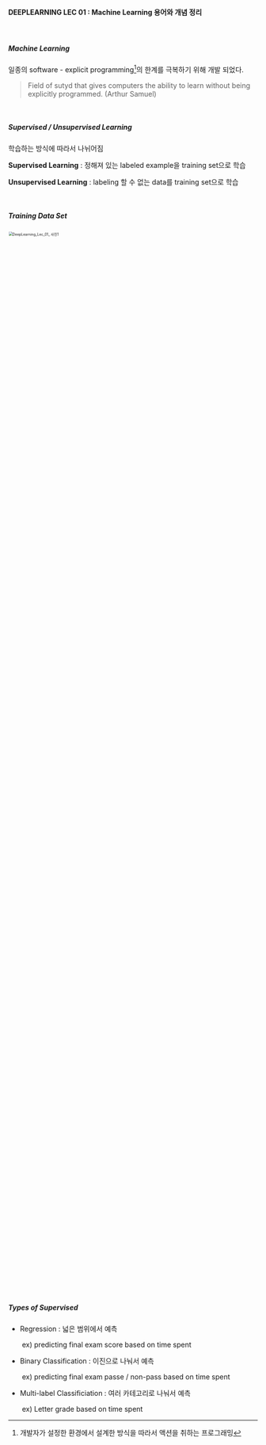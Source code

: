 #### DEEPLEARNING LEC 01 : Machine Learning 용어와 개념 정리

<br/>

##### Machine Learning

일종의 software - explicit programming[^1]의 한계를 극복하기 위해 개발 되었다.

[^1]:  개발자가 설정한 환경에서 설계한 방식을 따라서 액션을 취하는 프로그래밍

> Field of sutyd that gives computers the ability to learn without being explicitly programmed. (Arthur Samuel)

<br/>

##### Supervised / Unsupervised Learning

학습하는 방식에 따라서 나뉘어짐

**Supervised Learning** : 정해져 있는 labeled example을 training set으로 학습

**Unsupervised Learning** : labeling 할 수 없는 data를 training set으로 학습

<br/>

##### Training Data Set

<img width="55%" src="https://user-images.githubusercontent.com/45492242/72896230-94289b80-3d62-11ea-854c-93d7959f6c7a.png" alt="DeepLearning_Lec_01_ 사진1" style="zoom:50%;" />

<br/>

##### Types of Supervised

- Regression : 넓은 범위에서 예측

  ​					   ex) predicting final exam score based on time spent

- Binary Classification : 이진으로 나눠서 예측

  ​						ex) predicting final exam passe / non-pass based on time spent

- Multi-label Classificiation : 여러 카테고리로 나눠서 예측

  ​						ex) Letter grade based on time spent


